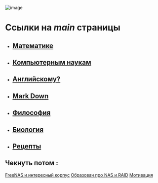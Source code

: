 

![image][img]

# Ссылки на ***main*** страницы

- ## [Математике](./Math/main.md)

- ## [Компьютерным наукам](./Computer_scince/main.md)

- ## [Английскому?](./English/main.md)

- ## [Mark Down](./Markdown/main.md)

- ## [Философия](./philosophy/main.md)

- ## [Биология](D:/Knowledge/Biology/main.md)

- ## [**Рецепты**](D:/Knowledge/Рецепты/main.md)

## Чекнуть потом :

[FreeNAS и интересный корпус](https://www.youtube.com/watch?v=KwRlrgKzta0)
[Образовач про NAS и RAID](https://www.youtube.com/watch?v=8pCLwB_zIAk)
[Мотивация](https://www.youtube.com/watch?v=YxJ_NAZsURs)

[img]: https://helpiewp.com/wp-content/uploads/2018/02/Screen-Shot-2018-02-28-at-2.50.11-PM.png